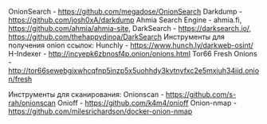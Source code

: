 OnionSearch - https://github.com/megadose/OnionSearch
Darkdump - https://github.com/josh0xA/darkdump
Ahmia Search Engine - ahmia.fi, https://github.com/ahmia/ahmia-site,
DarkSearch - https://darksearch.io/, https://github.com/thehappydinoa/DarkSearch
Инструменты для получения onion ссылок:
Hunchly - https://www.hunch.ly/darkweb-osint/
H-Indexer - http://jncyepk6zbnosf4p.onion/onions.html
Tor66 Fresh Onions - http://tor66sewebgixwhcqfnp5inzp5x5uohhdy3kvtnyfxc2e5mxiuh34iid.onion/fresh

Инструменты для сканирования:
Onionscan - https://github.com/s-rah/onionscan
Onioff - https://github.com/k4m4/onioff
Onion-nmap - https://github.com/milesrichardson/docker-onion-nmap